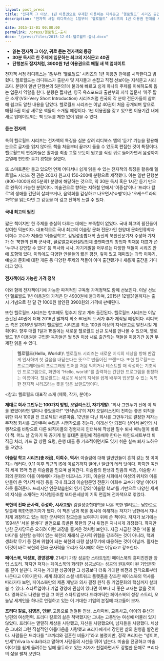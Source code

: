 ```yaml
---
layout: post_press
title: "전자책 그 이상, 1년 이용권으로 무제한 이용하는 지식문고 ‘헬로월드’ 시리즈 출간"
description: "전자책 서점 리디북스는 1일부터 ‘헬로월드’ 시리즈의 1년 이용권 판매를 시작한다고 밝혔다. 헬로월드는 리디북스가 출판사 및 저자들과 손잡고 직접 선보이는 지식문고 시리즈다. 분량이 일반 단행본의 5분의1에 불과해 빠르고 쉽게 하나의 주제를 이해하도록 돕는 입문서 역할을 한다. 분량은 짧지만, 영국 옥스포드대 출판부의 지식 입문서 ‘아주 짧은 소개’(VSI-Very Short Introduction) 시리즈처럼 한국의 각 분야 전문가들이 참여해 쉽고도 알찬 내용을 담았다. 헬로월드 시리즈는 이날 40권이 처음 공개되며 앞으로 매월 5권 이상 새로운 책들이 소개될 예정이다. 1년 이용권을 갖고 있으면 이용기간 내에 새로 업데이트되는 책 모두를 제한 없이 읽을 수 있다.
"
date: 2015-12-01 00:00:00
permalink: /press/헬로월드-출시
docx: "/press/files/2015-12-01-헬로월드-출시.docx"
---
```



* **읽는 전자책 그 이상, 귀로 듣는 전자책의 등장**
* **30분 독서로 한 주제에 입문하는 최고의 지식문고 40권**
* **단행본도 잡지처럼, 3900원 1년 이용권으로 매월 새 책 업데이트**


전자책 서점 리디북스는 1일부터 ‘헬로월드’ 시리즈의 1년 이용권 판매를 시작한다고 밝혔다. 헬로월드는 리디북스가 출판사 및 저자들과 손잡고 직접 선보이는 지식문고 시리즈다. 분량이 일반 단행본의 5분의1에 불과해 빠르고 쉽게 하나의 주제를 이해하도록 돕는 입문서 역할을 한다. 분량은 짧지만, 영국 옥스포드대 출판부의 지식 입문서 ‘아주 짧은 소개’(VSI-Very Short Introduction) 시리즈처럼 한국의 각 분야 전문가들이 참여해 쉽고도 알찬 내용을 담았다. 헬로월드 시리즈는 이날 40권이 처음 공개되며 앞으로 매월 5권 이상 새로운 책들이 소개될 예정이다. 1년 이용권을 갖고 있으면 이용기간 내에 새로 업데이트되는 책 모두를 제한 없이 읽을 수 있다.

#### 듣는 전자책

특히 헬로월드 시리즈는 전자책의 특징을 십분 살려 리디북스 앱의 ‘듣기’ 기능을 활용해 눈으로 글자를 읽지 않아도 책을 처음부터 끝까지 들을 수 있도록 편집한 것이 특징이다. 헬로월드의 편집자들은 활자를 최종 교열 보듯이 원고를 직접 귀로 들어가면서 음성까지 교열해 편안한 듣기 경험을 살렸다. 

또 스마트폰만 들고 있으면 언제 어디서나 쉽게 읽을 수 있는 전자책의 특징을 활용해 헬로월드 시리즈 전 권은 200자 원고지 150-200매 분량으로 제작했다. 이는 일반 단행본(800-1000매)의 5분의1 분량에 해당하는 것으로, 약 30분 독서 혹은 1시간 듣기 만으로 완독이 가능한 분량이다. 미술관으로 향하는 지하철 안에서 ‘이중섭’이나 ‘프리다 칼로’의 생애를 간단히 살펴보거나, 음악회를 감상하고 나오면서‘쇼팽’이나 ‘오케스트라의 과학’을 읽는다면 그 감동을 더 깊고 진하게 느낄 수 있다.

#### 국내 최고의 필진

짧은 책이지만 한 주제를 충실히 다루는 데에는 부족함이 없었다. 국내 최고의 필진들이 참여한 덕분이다. 대표적으로 국내 최고의 이슬람 문화 전문가인 한양대 문화인류학과 이희수 교수가 저술한 ‘이슬람학교’, 김일성종합대학 출신의 북한전문기자 주성하 기자가 쓴 ‘북한의 진짜 군사력’, 글로벌교육컨설팅업체 폴앤마크의 창업자 최재웅 대표가 쓴 ‘누구나 강연할 수 있다’ 등 역사와 시사, 자기계발을 어우르는 다양한 책들이 시리즈 안에 포함돼 있다. 이외에도 다양한 인물들의 짧은 평전, 깊이 있고 재미있는 과학 이야기, 예술과 문화에 대한 개론 등 다양한 주제의 책들이 이미 출간됐거나 새롭게 출간을 기다리고 있다.

#### 전자책이라 가능한 가격 정책

이와 함께 전자책이기에 가능한 파격적인 구독형 가격정책도 함께 선보인다. 이날 선보인 헬로월드 1년 이용권의 가격은 단 4900원에 불과하며, 2015년 12월31일까지는 출시 기념으로 한 달 간 1000원 할인된 3900원의 가격에 판매된다.

또한 헬로월드 시리즈는 향후에도 멈추지 않고 계속 출간된다. 헬로월드 시리즈는 이날 출간된 40권에 더해 2016년 말까지 최소 60권의 도서가 추가 제작될 예정이다. 리디북스 측은 2016년 말까지 헬로월드 시리즈를 최소 100권 이상의 지식문고로 발전시킬 계획이다. 향후 매월 1일과 15일에는 새로운 헬로월드 신규 도서를 만나볼 수 있으며, 헬로월드 1년 이용권을 구입한 독자들은 월 5권 이상 새로 출간되는 책들을 이용기간 동안 무제한 읽을 수 있다.

> **헬로월드(Hello, World!)**\\
> 헬로월드 시리즈는 새로운 지식의 세상을 향해 반갑게 인사하며 첫 걸음을 내딛는다는 뜻으로 만들어진 브랜드다. 또한 헬로월드는 프로그래머들이 프로그래밍 언어를 처음 익히거나 테스트할 때 작성하는 기초적인 프로그램으로, 화면에 “Hello, world!”를 출력하는 간단한 프로그램을 통칭하는 이름이다. 헬로월드는 새로운 세상의 지식을 쉽게 배우며 입문할 수 있는 독특한 전자책 시리즈라는 뜻을 담은 브랜드명이다.



<참고: 헬로월드 대표작 소개 (제목, 작가, 분야)>

**제대로 회사 그만두는 100가지 방법, 오일리스킨, 자기계발**\\
“회사 그만두기 전에 이 책을 봤었더라면 얼마나 좋았을까!” ‘연식남녀’의 저자 오일리스킨이 전하는 좋은 퇴직을 위한 퇴사 100일 전 프로젝트! 서른아홉, 12년을 다닌 회사를 그만두기로 결정한 저자는 무작정 회사를 그만두며 수많은 시행착오를 겪는다. 이래선 안 되겠다 싶어서 본인의 시행착오를 바탕으로 다른 퇴직자들의 경험까지 인터뷰해 작성한 필수 퇴사 매뉴얼이 바로 이 책. 어느 날 갑자기 뚝 끊기게 될 휴대폰 울림에 적응해야 한다는 마인드세트부터 퇴직금 처리, 카드 값 상환 요령, 은행 대출 등 기초적이면서도 잊기 쉬운 실속 퇴사 노하우를 모았다.

**이슬람 학교 시리즈(총 8권), 이희수, 역사**\\
이슬람에 대해 일반인들이 흔히 갖는 첫 이미지는 테러다. 9.11 이후 최근의 IS에 이르기까지 일어난 일련의 테러 탓이다. 하지만 여전히 세계 15억 명은 이슬람을 믿으며 살아간다. 이슬람의 탄생과 믿음의 배경, 이슬람 사회의 문화와 이를 이해해야 가능한 비즈니스 기회, 이슬람 사회에서 여성의 위치와 이를 만들어 온 역사적 배경 등을 국내 최고의 이슬람문명 전문가 이희수 교수가 옛날 이야기하듯 들려준다. 프레시안 인문학습원의 인기 강의 ‘이슬람 학교’를 기반으로 다양한 세계의 지식을 소개하는 지식협동조합 또다른세상이 기획 편집해 전자책으로 엮었다.

**북한의 진짜 군사력, 주성하, 시사교양**\\
김일성종합대학을 나온 북한 엘리트는 남한으로 탈출해 북한전문기자가 됐다. 이 책은 남과 북을 동시에 이해하는 저자가 남한에서 지나치게 과장하고 있는 북한 군사력의 참모습을 보여주기 위해 쓴 책이다. 저자가 보기에는 1994년 '서울 불바다' 발언으로 촉발된 북한의 군사 위협은 지나치게 과장됐다. 하지만 남한 군사당국은 오히려 이런 과장을 즐겨온 것처럼 보인다. 지금 시급한 것은 ‘서울 불바다’를 실현할 능력이 없는 북한의 재래식 군사력 위협을 강조하는 것이 아니라, 핵과 생화학 무기 등 진짜 위협이 되는 북한의 대량 살상무기에 대응하는 것이 아닐까. 필자는 이것이 바로 북한의 진짜 군사력을 우리가 직시해야 하는 이유라고 강조한다.

**페이스북, 박성표, 경영경제**\\
21세기 가장 성공한 스타트업인 페이스북의 흥미진진한 창업 스토리. 하지만 저자는 페이스북의 화려한 성공보다는 성공의 원동력이 된 기업문화를 깊이 살핀다. 저자는 거대한 성공이란 그 성공보다 더욱 거대한 비전과 원칙으로부터 나온다고 이야기한다. 세계 최대의 소셜 네트워크 플랫폼을 창조한 페이스북의 역사를 따라가다 보면, 페이스북만의 제품 개발과 의사 결정 원칙 등 기업문화의 핵심까지 살펴볼 수 있다. 스타트업이나 기업 경영에 관심이 있다면 이보다 더 좋은 교재는 없을 것이다. 영화로도 나왔을 만큼 그 어떤 스타트업보다 드라마틱한 페이스북의 성장 스토리, 오늘날 세계인을 하나로 연결하고 있는 이 거대한 기업의 본질에 파고들어 보자.

**프리다 칼로, 김영은, 인물**\\
고통으로 점철된 인생, 소아마비, 교통사고, 아이의 유산과 남편의 여성편력. 프리다 칼로의 삶은 척박했지만 그녀는 고통받는 여성에 머물러 있지 않았다. 프리다는 열렬히 세상을 사랑했고, 자신을 사랑했으며, 남자들을 사랑했다. 세상은 그녀의 그런 직설적인 아름다움을 사랑했고 프리다에게서 강인한 삶의 원형을 발견한다. 사람들은 프리다를 “코끼리와 결혼한 비둘기”라고 불렀지만, 정작 프리다는 “생이여, 만세”(Viva la vida!)라고 말하며 사람들의 시선을 뛰어 넘는다. 미술을 전공하고 미술 이야기를 쉽게 들려주는 일에 몰두하고 있는 저자가 친절하면서도 강렬한 문체로 프리다의 삶을 펼쳐 보인다.
